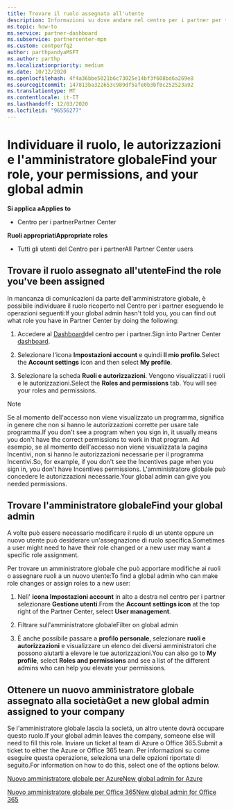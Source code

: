 ```yaml
---
title: Trovare il ruolo assegnato all'utente
description: Informazioni su dove andare nel centro per i partner per trovare il ruolo assegnato, le autorizzazioni e l'amministratore globale.
ms.topic: how-to
ms.service: partner-dashboard
ms.subservice: partnercenter-mpn
ms.custom: contperfq2
author: parthpandyaMSFT
ms.author: parthp
ms.localizationpriority: medium
ms.date: 10/12/2020
ms.openlocfilehash: 4f4a36bbe5021b6c73025e14bf3f608bd6a269e8
ms.sourcegitcommit: 147813ba322653c989df5afe0b3bf0c252523a92
ms.translationtype: MT
ms.contentlocale: it-IT
ms.lasthandoff: 12/03/2020
ms.locfileid: "96556277"
---
```

# <a name="find-your-role-your-permissions-and-your-global-admin"></a><span data-ttu-id="2ca5c-103">Individuare il ruolo, le autorizzazioni e l'amministratore globale</span><span class="sxs-lookup"><span data-stu-id="2ca5c-103">Find your role, your permissions, and your global admin</span></span>

<span data-ttu-id="2ca5c-104">**Si applica a**</span><span class="sxs-lookup"><span data-stu-id="2ca5c-104">**Applies to**</span></span>
- <span data-ttu-id="2ca5c-105">Centro per i partner</span><span class="sxs-lookup"><span data-stu-id="2ca5c-105">Partner Center</span></span>

<span data-ttu-id="2ca5c-106">**Ruoli appropriati**</span><span class="sxs-lookup"><span data-stu-id="2ca5c-106">**Appropriate roles**</span></span>

- <span data-ttu-id="2ca5c-107">Tutti gli utenti del Centro per i partner</span><span class="sxs-lookup"><span data-stu-id="2ca5c-107">All Partner Center users</span></span>

## <a name="find-the-role-youve-been-assigned"></a><span data-ttu-id="2ca5c-108">Trovare il ruolo assegnato all'utente</span><span class="sxs-lookup"><span data-stu-id="2ca5c-108">Find the role you've been assigned</span></span>

<span data-ttu-id="2ca5c-109">In mancanza di comunicazioni da parte dell'amministratore globale, è possibile individuare il ruolo ricoperto nel Centro per i partner eseguendo le operazioni seguenti:</span><span class="sxs-lookup"><span data-stu-id="2ca5c-109">If your global admin hasn't told you, you can find out what role you have in Partner Center by doing the following:</span></span>

1. <span data-ttu-id="2ca5c-110">Accedere al [Dashboard](https://partner.microsoft.com/dashboard/home)del centro per i partner.</span><span class="sxs-lookup"><span data-stu-id="2ca5c-110">Sign into Partner Center [dashboard](https://partner.microsoft.com/dashboard/home).</span></span>

1. <span data-ttu-id="2ca5c-111">Selezionare l'icona **Impostazioni account** e quindi **Il mio profilo**.</span><span class="sxs-lookup"><span data-stu-id="2ca5c-111">Select the **Account settings** icon and then select **My profile**.</span></span>
 
1. <span data-ttu-id="2ca5c-112">Selezionare la scheda **Ruoli e autorizzazioni**. Vengono visualizzati i ruoli e le autorizzazioni.</span><span class="sxs-lookup"><span data-stu-id="2ca5c-112">Select the **Roles and permissions** tab. You will see your roles and permissions.</span></span>
 
>[!Note]
><span data-ttu-id="2ca5c-113">Se al momento dell'accesso non viene visualizzato un programma, significa in genere che non si hanno le autorizzazioni corrette per usare tale programma.</span><span class="sxs-lookup"><span data-stu-id="2ca5c-113">If you don't see a program when you sign in, it usually means you don't have the correct permissions to work in that program.</span></span> <span data-ttu-id="2ca5c-114">Ad esempio, se al momento dell'accesso non viene visualizzata la pagina Incentivi, non si hanno le autorizzazioni necessarie per il programma Incentivi.</span><span class="sxs-lookup"><span data-stu-id="2ca5c-114">So, for example, if you don't see the Incentives page when you sign in, you don't have Incentives permissions.</span></span> <span data-ttu-id="2ca5c-115">L'amministratore globale può concedere le autorizzazioni necessarie.</span><span class="sxs-lookup"><span data-stu-id="2ca5c-115">Your global admin can give you needed permissions.</span></span>

## <a name="find-your-global-admin"></a><span data-ttu-id="2ca5c-116">Trovare l'amministratore globale</span><span class="sxs-lookup"><span data-stu-id="2ca5c-116">Find your global admin</span></span>

<span data-ttu-id="2ca5c-117">A volte può essere necessario modificare il ruolo di un utente oppure un nuovo utente può desiderare un'assegnazione di ruolo specifica.</span><span class="sxs-lookup"><span data-stu-id="2ca5c-117">Sometimes a user might need to have their role changed or a new user may want a specific role assignment.</span></span>

<span data-ttu-id="2ca5c-118">Per trovare un amministratore globale che può apportare modifiche ai ruoli o assegnare ruoli a un nuovo utente:</span><span class="sxs-lookup"><span data-stu-id="2ca5c-118">To find a global admin who can make role changes or assign roles to a new user:</span></span> 

1. <span data-ttu-id="2ca5c-119">Nell' **icona Impostazioni account** in alto a destra nel centro per i partner selezionare **Gestione utenti**.</span><span class="sxs-lookup"><span data-stu-id="2ca5c-119">From the **Account settings icon** at the top right of the Partner Center, select **User management**.</span></span>

1. <span data-ttu-id="2ca5c-120">Filtrare sull'amministratore globale</span><span class="sxs-lookup"><span data-stu-id="2ca5c-120">Filter on global admin</span></span>

1. <span data-ttu-id="2ca5c-121">È anche possibile passare a **profilo personale**, selezionare **ruoli e autorizzazioni** e visualizzare un elenco dei diversi amministratori che possono aiutarti a elevare le tue autorizzazioni.</span><span class="sxs-lookup"><span data-stu-id="2ca5c-121">You can also go to **My profile**, select **Roles and permissions** and see a list of the different admins who can help you elevate your permissions.</span></span> 


## <a name="get-a-new-global-admin-assigned-to-your-company"></a><span data-ttu-id="2ca5c-122">Ottenere un nuovo amministratore globale assegnato alla società</span><span class="sxs-lookup"><span data-stu-id="2ca5c-122">Get a new global admin assigned to your company</span></span>

<span data-ttu-id="2ca5c-123">Se l'amministratore globale lascia la società, un altro utente dovrà occupare questo ruolo.</span><span class="sxs-lookup"><span data-stu-id="2ca5c-123">If your global admin leaves the company, someone else will need to fill this role.</span></span> <span data-ttu-id="2ca5c-124">Inviare un ticket al team di Azure o Office 365.</span><span class="sxs-lookup"><span data-stu-id="2ca5c-124">Submit a ticket to either the Azure or Office 365 team.</span></span> <span data-ttu-id="2ca5c-125">Per informazioni su come eseguire questa operazione, seleziona una delle opzioni riportate di seguito.</span><span class="sxs-lookup"><span data-stu-id="2ca5c-125">For information on how to do this, select one of the options below.</span></span>

[<span data-ttu-id="2ca5c-126">Nuovo amministratore globale per Azure</span><span class="sxs-lookup"><span data-stu-id="2ca5c-126">New global admin for Azure</span></span>](https://support.microsoft.com/help/4505981/what-to-do-if-the-only-admin-for-your-mpn-program-has-left-the-company)

[<span data-ttu-id="2ca5c-127">Nuovo amministratore globale per Office 365</span><span class="sxs-lookup"><span data-stu-id="2ca5c-127">New global admin for Office 365</span></span>](https://admin.microsoft.com/)

